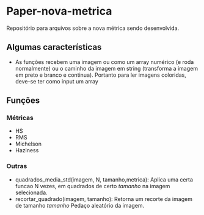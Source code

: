 # Paper-nova-metrica
Repositório para arquivos sobre a nova métrica sendo desenvolvida.

## Algumas características

- As funções recebem uma imagem ou como um array numérico (e roda normalmente) ou o caminho da imagem em string (transforma a imagem em preto e branco e continua). Portanto para ler imagens coloridas, deve-se ter como input um array

## Funções

### Métricas
- HS
- RMS
- Michelson
- Haziness

### Outras
- quadrados_media_std(imagem, N, tamanho,metrica):     Aplica uma certa funcao N vezes, em quadrados de certo *tamanho* na imagem selecionada. 
- recortar_quadrado(imagem, tamanho):     Retorna um recorte da imagem de tamanho *tamanho* Pedaço aleatório da imagem.
